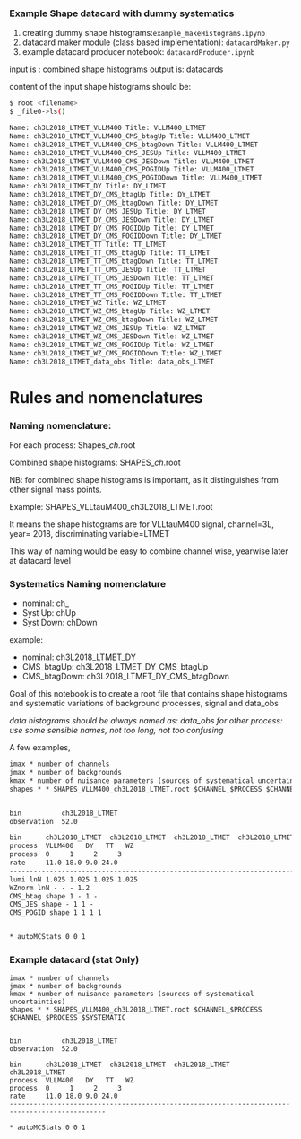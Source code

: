 ### Example Shape datacard with dummy systematics

1) creating dummy shape histograms:`example_makeHistograms.ipynb`
2) datacard maker module (class based implementation): `datacardMaker.py`
3) example datacard producer notebook: `datacardProducer.ipynb`


input is : combined shape histograms
output is: datacards

content of the input shape histograms should be:
```bash
$ root <filename>
$ _file0->ls()

Name: ch3L2018_LTMET_VLLM400 Title: VLLM400_LTMET
Name: ch3L2018_LTMET_VLLM400_CMS_btagUp Title: VLLM400_LTMET
Name: ch3L2018_LTMET_VLLM400_CMS_btagDown Title: VLLM400_LTMET
Name: ch3L2018_LTMET_VLLM400_CMS_JESUp Title: VLLM400_LTMET
Name: ch3L2018_LTMET_VLLM400_CMS_JESDown Title: VLLM400_LTMET
Name: ch3L2018_LTMET_VLLM400_CMS_POGIDUp Title: VLLM400_LTMET
Name: ch3L2018_LTMET_VLLM400_CMS_POGIDDown Title: VLLM400_LTMET
Name: ch3L2018_LTMET_DY Title: DY_LTMET
Name: ch3L2018_LTMET_DY_CMS_btagUp Title: DY_LTMET
Name: ch3L2018_LTMET_DY_CMS_btagDown Title: DY_LTMET
Name: ch3L2018_LTMET_DY_CMS_JESUp Title: DY_LTMET
Name: ch3L2018_LTMET_DY_CMS_JESDown Title: DY_LTMET
Name: ch3L2018_LTMET_DY_CMS_POGIDUp Title: DY_LTMET
Name: ch3L2018_LTMET_DY_CMS_POGIDDown Title: DY_LTMET
Name: ch3L2018_LTMET_TT Title: TT_LTMET
Name: ch3L2018_LTMET_TT_CMS_btagUp Title: TT_LTMET
Name: ch3L2018_LTMET_TT_CMS_btagDown Title: TT_LTMET
Name: ch3L2018_LTMET_TT_CMS_JESUp Title: TT_LTMET
Name: ch3L2018_LTMET_TT_CMS_JESDown Title: TT_LTMET
Name: ch3L2018_LTMET_TT_CMS_POGIDUp Title: TT_LTMET
Name: ch3L2018_LTMET_TT_CMS_POGIDDown Title: TT_LTMET
Name: ch3L2018_LTMET_WZ Title: WZ_LTMET
Name: ch3L2018_LTMET_WZ_CMS_btagUp Title: WZ_LTMET
Name: ch3L2018_LTMET_WZ_CMS_btagDown Title: WZ_LTMET
Name: ch3L2018_LTMET_WZ_CMS_JESUp Title: WZ_LTMET
Name: ch3L2018_LTMET_WZ_CMS_JESDown Title: WZ_LTMET
Name: ch3L2018_LTMET_WZ_CMS_POGIDUp Title: WZ_LTMET
Name: ch3L2018_LTMET_WZ_CMS_POGIDDown Title: WZ_LTMET
Name: ch3L2018_LTMET_data_obs Title: data_obs_LTMET
```

# Rules and nomenclatures

### Naming nomenclature:

For each process: Shapes_<process>_ch<channel><year>_<variable>.root

Combined shape histograms: SHAPES_<signal>_ch<channel><year>_<variable>.root

NB: for combined shape histograms <signal> is important, as it distinguishes from other signal mass points.

Example: SHAPES_VLLtauM400_ch3L2018_LTMET.root

It means the shape histograms are for VLLtauM400 signal, channel=3L, year= 2018, discriminating variable=LTMET

This way of naming would be easy to combine channel wise, yearwise later at datacard level

### Systematics Naming nomenclature
- nominal: ch<channel><year>_<variable> 
- Syst Up: ch<channel><year>_<variable>_<SystName>Up
- Syst Down: ch<channel><year>_<variable>_<SystName>Down

example:
- nominal: ch3L2018_LTMET_DY
- CMS_btagUp: ch3L2018_LTMET_DY_CMS_btagUp
- CMS_btagDown: ch3L2018_LTMET_DY_CMS_btagDown

Goal of this notebook is to create a root file that contains shape histograms and systematic variations 
of background processes, signal and data_obs

*data histograms should be always named as: data_obs*
*for other process: use some sensible names, not too long, not too confusing*


A few examples,

```txt
imax * number of channels
jmax * number of backgrounds
kmax * number of nuisance parameters (sources of systematical uncertainties)
shapes * * SHAPES_VLLM400_ch3L2018_LTMET.root $CHANNEL_$PROCESS $CHANNEL_$PROCESS_$SYSTEMATIC


bin          ch3L2018_LTMET 
observation  52.0     

bin      ch3L2018_LTMET  ch3L2018_LTMET  ch3L2018_LTMET  ch3L2018_LTMET  
process  VLLM400   DY   TT   WZ   
process  0     1     2     3     
rate     11.0 18.0 9.0 24.0 
----------------------------------------------------------------------------------------------
lumi lnN 1.025 1.025 1.025 1.025 
WZnorm lnN - - - 1.2 
CMS_btag shape 1 - 1 - 
CMS_JES shape - 1 1 - 
CMS_POGID shape 1 1 1 1 


* autoMCStats 0 0 1

```

### Example datacard (stat Only)

```
imax * number of channels
jmax * number of backgrounds
kmax * number of nuisance parameters (sources of systematical uncertainties)
shapes * * SHAPES_VLLM400_ch3L2018_LTMET.root $CHANNEL_$PROCESS $CHANNEL_$PROCESS_$SYSTEMATIC


bin          ch3L2018_LTMET 
observation  52.0     

bin      ch3L2018_LTMET  ch3L2018_LTMET  ch3L2018_LTMET  ch3L2018_LTMET  
process  VLLM400   DY   TT   WZ   
process  0     1     2     3     
rate     11.0 18.0 9.0 24.0 
----------------------------------------------------------------------------------------------

* autoMCStats 0 0 1

```


